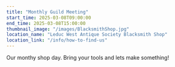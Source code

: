 ```yaml
---
title: "Monthly Guild Meeting"
start_time: 2025-03-08T09:00:00
end_time: 2025-03-08T15:00:00
thumbnail_image: "/images/BlacksmithShop.jpg"
location_name: "Leduc West Antique Society Blacksmith Shop"
location_link: "/info/how-to-find-us"
---
```

Our monthy shop day. Bring your tools and lets make something!

